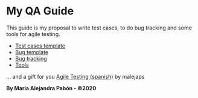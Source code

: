 # My QA Guide
This guide is my proposal to write test cases, to do bug tracking and some tools for agile testing.

- [Test cases template](https://github.com/malejaps/my_QA_guide/blob/main/TestCases/test-case-template.md)
- [Bug template](https://github.com/malejaps/my_QA_guide/blob/main/BugTracking/bug-template.md)
- [Bug tracking](https://github.com/malejaps/my_QA_guide/blob/main/BugTracking/bug-tracking.md) 
- [Tools](https://github.com/malejaps/my_QA_guide/tree/main/Tools)

... and a gift for you [Agile Testing (spanish)](https://slides.com/malejap/pruebas-agiles-univalle/) by malejaps 

**By Maria Alejandra Pabón - ©2020**
